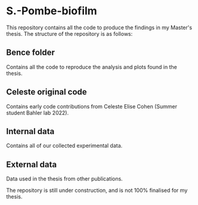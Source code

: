 # S.-Pombe-biofilm
This repository contains all the code to produce the findings in my Master's thesis.
The structure of the repository is as follows:

## Bence folder
Contains all the code to reproduce the analysis and plots found in the thesis.

## Celeste original code
Contains early code contributions from Celeste Elise Cohen (Summer student Bahler lab 2022).

## Internal data
Contains all of our collected experimental data.

## External data
Data used in the thesis from other publications.

The repository is still under construction, and is not 100% finalised for my thesis.
